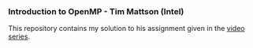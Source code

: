 ### Introduction to OpenMP - Tim Mattson (Intel)

This repository contains my solution to his assignment given in the [video series](https://www.youtube.com/playlist?list=PLLX-Q6B8xqZ8n8bwjGdzBJ25X2utwnoEG).
